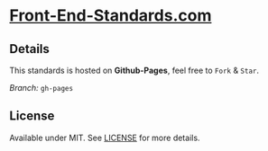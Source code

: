 [Front-End-Standards.com]
====

## Details

This standards is hosted on **Github-Pages**, feel free to `Fork` & `Star`.

*Branch:* `gh-pages`

## License

Available under MIT. See [LICENSE] for more details.

[Front-End-Standards.com]: http://front-end-standards.com/ 'Front End Standards'
[LICENSE]: http://rem.mit-license.org 'MIT License'